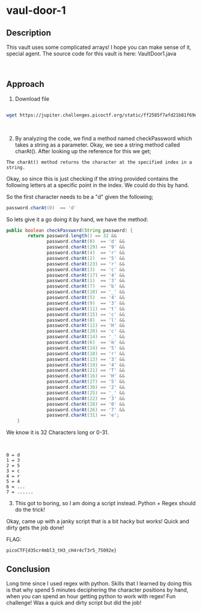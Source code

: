 # vaul-door-1

## Description

This vault uses some complicated arrays! I hope you can make sense of it, special agent. The source code for this vault is here: VaultDoor1.java

<br />

## Approach

1. Download file

```bash

wget https://jupiter.challenges.picoctf.org/static/ff2585f7afd21b81f69d2fbe37c081ae/VaultDoor1.java
```

<br />

2. By analyzing the code, we find a method named checkPassword which takes a string as a parameter. Okay, we see a string method called charAt(). After looking up the reference for this we get;

```
The charAt() method returns the character at the specified index in a string.
```

Okay, so since this is just checking if the string provided contains the following letters at a specific point in the index. 
We could do this by hand. 

So the first character needs to be a "d" given the following;
```java
password.charAt(0)  == 'd'
```
So lets give it a go doing it by hand, we have the method: 
```java
public boolean checkPassword(String password) {
        return password.length() == 32 &&
               password.charAt(0)  == 'd' &&
               password.charAt(29) == '9' &&
               password.charAt(4)  == 'r' &&
               password.charAt(2)  == '5' &&
               password.charAt(23) == 'r' &&
               password.charAt(3)  == 'c' &&
               password.charAt(17) == '4' &&
               password.charAt(1)  == '3' &&
               password.charAt(7)  == 'b' &&
               password.charAt(10) == '_' &&
               password.charAt(5)  == '4' &&
               password.charAt(9)  == '3' &&
               password.charAt(11) == 't' &&
               password.charAt(15) == 'c' &&
               password.charAt(8)  == 'l' &&
               password.charAt(12) == 'H' &&
               password.charAt(20) == 'c' &&
               password.charAt(14) == '_' &&
               password.charAt(6)  == 'm' &&
               password.charAt(24) == '5' &&
               password.charAt(18) == 'r' &&
               password.charAt(13) == '3' &&
               password.charAt(19) == '4' &&
               password.charAt(21) == 'T' &&
               password.charAt(16) == 'H' &&
               password.charAt(27) == '5' &&
               password.charAt(30) == '2' &&
               password.charAt(25) == '_' &&
               password.charAt(22) == '3' &&
               password.charAt(28) == '0' &&
               password.charAt(26) == '7' &&
               password.charAt(31) == 'e';
    }
```

We know it is 32 Characters long or 0-31. 

<br />

```
0 = d
1 = 3
2 = 5
3 = c
4 = r
5 = 4
6 = ...
7 = ......
```

3. This got to boring, so I am doing a script instead. Python + Regex should do the trick!

Okay, came up with a janky script that is a bit hacky but works! Quick and dirty gets the job done! 

FLAG: 
```
picoCTF{d35cr4mbl3_tH3_cH4r4cT3r5_75092e}
```

## Conclusion
Long time since I used regex with python. Skills that I learned by doing this is that why spend 5 minutes deciphering the character positions by hand, when you can spend an hour getting python to work with regex!
Fun challenge! Was a quick and dirty script but did the job! 



